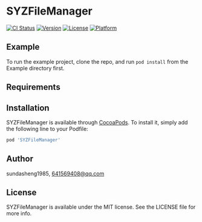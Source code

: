 # SYZFileManager

[![CI Status](https://img.shields.io/travis/sundasheng1985/SYZFileManager.svg?style=flat)](https://travis-ci.org/sundasheng1985/SYZFileManager)
[![Version](https://img.shields.io/cocoapods/v/SYZFileManager.svg?style=flat)](https://cocoapods.org/pods/SYZFileManager)
[![License](https://img.shields.io/cocoapods/l/SYZFileManager.svg?style=flat)](https://cocoapods.org/pods/SYZFileManager)
[![Platform](https://img.shields.io/cocoapods/p/SYZFileManager.svg?style=flat)](https://cocoapods.org/pods/SYZFileManager)

## Example

To run the example project, clone the repo, and run `pod install` from the Example directory first.

## Requirements

## Installation

SYZFileManager is available through [CocoaPods](https://cocoapods.org). To install
it, simply add the following line to your Podfile:

```ruby
pod 'SYZFileManager'
```

## Author

sundasheng1985, 641569408@qq.com

## License

SYZFileManager is available under the MIT license. See the LICENSE file for more info.
